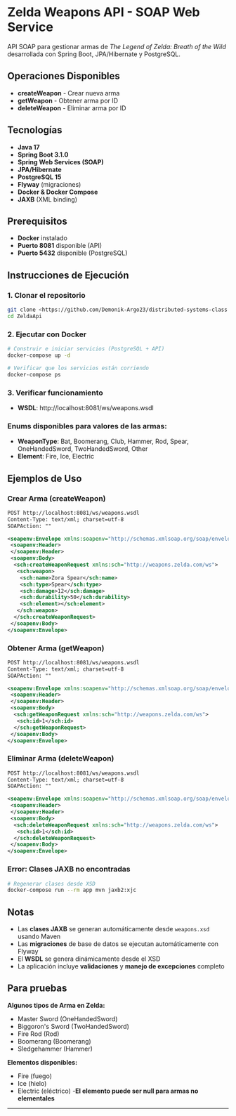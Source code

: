 # Zelda Weapons API - SOAP Web Service

API SOAP para gestionar armas de *The Legend of Zelda: Breath of the Wild* desarrollada con Spring Boot, JPA/Hibernate y PostgreSQL.

## Operaciones Disponibles

- **createWeapon** - Crear nueva arma
- **getWeapon** - Obtener arma por ID
- **deleteWeapon** - Eliminar arma por ID

## Tecnologías

- **Java 17**
- **Spring Boot 3.1.0**
- **Spring Web Services (SOAP)**
- **JPA/Hibernate**
- **PostgreSQL 15**
- **Flyway** (migraciones)
- **Docker & Docker Compose**
- **JAXB** (XML binding)

## Prerequisitos

- **Docker** instalado
- **Puerto 8081** disponible (API)
- **Puerto 5432** disponible (PostgreSQL)

## Instrucciones de Ejecución

### 1. Clonar el repositorio
```bash
git clone <https://github.com/Demonik-Argo23/distributed-systems-class.git>
cd ZeldaApi
```

### 2. Ejecutar con Docker
```bash
# Construir e iniciar servicios (PostgreSQL + API)
docker-compose up -d

# Verificar que los servicios están corriendo
docker-compose ps
```

### 3. Verificar funcionamiento
- **WSDL**: http://localhost:8081/ws/weapons.wsdl


### Enums disponibles para valores de las armas:
- **WeaponType**: Bat, Boomerang, Club, Hammer, Rod, Spear, OneHandedSword, TwoHandedSword, Other
- **Element**: Fire, Ice, Electric

## Ejemplos de Uso

### Crear Arma (createWeapon)
```xml
POST http://localhost:8081/ws/weapons.wsdl
Content-Type: text/xml; charset=utf-8
SOAPAction: ""

<soapenv:Envelope xmlns:soapenv="http://schemas.xmlsoap.org/soap/envelope/">
 <soapenv:Header>
 </soapenv:Header>
 <soapenv:Body>
  <sch:createWeaponRequest xmlns:sch="http://weapons.zelda.com/ws">
   <sch:weapon>
    <sch:name>Zora Spear</sch:name>
    <sch:type>Spear</sch:type>
    <sch:damage>12</sch:damage>
    <sch:durability>50</sch:durability>
    <sch:element></sch:element>
   </sch:weapon>
  </sch:createWeaponRequest>
 </soapenv:Body>
</soapenv:Envelope>
```

### Obtener Arma (getWeapon)
```xml
POST http://localhost:8081/ws/weapons.wsdl
Content-Type: text/xml; charset=utf-8
SOAPAction: ""

<soapenv:Envelope xmlns:soapenv="http://schemas.xmlsoap.org/soap/envelope/">
 <soapenv:Header>
 </soapenv:Header>
 <soapenv:Body>
  <sch:getWeaponRequest xmlns:sch="http://weapons.zelda.com/ws">
   <sch:id>1</sch:id>
  </sch:getWeaponRequest>
 </soapenv:Body>
</soapenv:Envelope>
```

### Eliminar Arma (deleteWeapon)
```xml
POST http://localhost:8081/ws/weapons.wsdl
Content-Type: text/xml; charset=utf-8
SOAPAction: ""

<soapenv:Envelope xmlns:soapenv="http://schemas.xmlsoap.org/soap/envelope/">
 <soapenv:Header>
 </soapenv:Header>
 <soapenv:Body>
  <sch:deleteWeaponRequest xmlns:sch="http://weapons.zelda.com/ws">
   <sch:id>1</sch:id>
  </sch:deleteWeaponRequest>
 </soapenv:Body>
</soapenv:Envelope>
```

### Error: Clases JAXB no encontradas
```bash
# Regenerar clases desde XSD
docker-compose run --rm app mvn jaxb2:xjc
```

## Notas

- Las **clases JAXB** se generan automáticamente desde `weapons.xsd` usando Maven
- Las **migraciones** de base de datos se ejecutan automáticamente con Flyway
- El **WSDL** se genera dinámicamente desde el XSD
- La aplicación incluye **validaciones** y **manejo de excepciones** completo

## Para pruebas

**Algunos tipos de Arma en Zelda:**
- Master Sword (OneHandedSword)
- Biggoron's Sword (TwoHandedSword) 
- Fire Rod (Rod)
- Boomerang (Boomerang)
- Sledgehammer (Hammer)

**Elementos disponibles:**
- Fire (fuego)
- Ice (hielo) 
- Electric (eléctrico)
-**El elemento puede ser null para armas no elementales**
---
